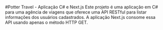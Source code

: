 #Potter Travel - Aplicação C# e Next.js
Este projeto é uma aplicação em C# para uma agência de viagens que oferece uma API RESTful para listar informações dos usuários cadastrados. A aplicação Next.js consome essa API usando apenas o método HTTP GET.


